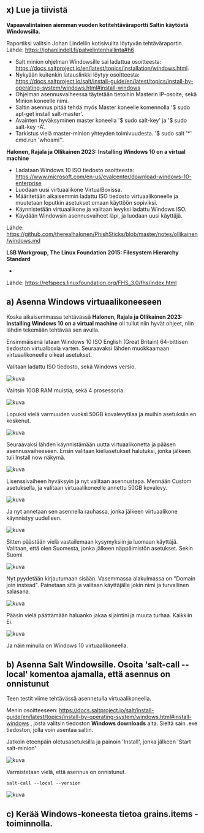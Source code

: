 ## x) Lue ja tiivistä

**Vapaavalintainen aiemman vuoden kotitehtäväraportti Saltin käytöstä Windowsilla.**

Raportiksi valitsin Johan Lindellin kotisivuilta löytyvän tehtäväraportin. Lähde: https://johanlindell.fi/palvelintenhallinta#h6

* Salt minion ohjelman Windowsille sai ladattua osoitteesta: https://docs.saltproject.io/en/latest/topics/installation/windows.html.
* Nykyään kuitenkin latauslinkki löytyy osoitteesta: https://docs.saltproject.io/salt/install-guide/en/latest/topics/install-by-operating-system/windows.html#install-windows
* Ohjelman asennusvaiheessa täytetään tietoihin Masterin IP-osoite, sekä Minion koneelle nimi.
* Saltin asennus pitää tehdä myös Master koneelle komennolla '$ sudo apt-get install salt-master'.
* Avainten hyväksyminen master koneella '$ sudo salt-key' ja '$ sudo salt-key -A'.
* Tarkistus vielä master-minion yhteyden toimivuudesta. '$ sudo salt '*' cmd.run 'whoami''.

**Halonen, Rajala ja Ollikainen 2023: Installing Windows 10 on a virtual machine**

* Ladataan Windows 10 ISO tiedosto osoitteesta: https://www.microsoft.com/en-us/evalcenter/download-windows-10-enterprise
* Luodaan uusi virtuaalikone VirtualBoxissa.
* Määritetään aikaisemmin ladattu ISO tiedosto virtuaalikoneelle ja muutetaan loputkin asetukset omaan käyttöön sopiviksi.
* Käynnistetään virtuaalikone ja valitaan levyksi ladattu Windows ISO.
* Käydään Windowsin asennusvaiheet läpi, ja luodaan uusi käyttäjä.

Lähde: https://github.com/therealhalonen/PhishSticks/blob/master/notes/ollikainen/windows.md

**LSB Workgroup, The Linux Foundation 2015: Filesystem Hierarchy Standard**

* 

Lähde: https://refspecs.linuxfoundation.org/FHS_3.0/fhs/index.html

## a) Asenna Windows virtuaalikoneeseen

Koska aikaisemmassa tehtävässä **Halonen, Rajala ja Ollikainen 2023: Installing Windows 10 on a virtual machine** oli tullut niin hyvät ohjeet, niin lähdin tekemään tehtävää sen avulla.

Ensimmäisenä lataan Windows 10 ISO English (Great Britain) 64-bittisen tiedoston virtualboxia varten. Seuraavaksi lähden muokkaamaan virtuaalikoneelle oikeat asetukset. 

Valitaan ladattu ISO tiedosto, sekä Windows versio.

![kuva](https://github.com/TuuHei/palvelinten-hallinta/assets/122973223/5330ab66-03b6-4cb8-a517-c66e8fd20b5d)

Valitsin 10GB RAM muistia, sekä 4 prosessoria.

![kuva](https://github.com/TuuHei/palvelinten-hallinta/assets/122973223/d05b4a75-a83d-44f7-97d1-a2eddf0a2a33)

Lopuksi vielä varmuuden vuoksi 50GB kovalevytilaa ja muihin asetuksiin en koskenut.

![kuva](https://github.com/TuuHei/palvelinten-hallinta/assets/122973223/abb0463b-58a6-4944-9272-743c75272a94)

Seuraavaksi lähden käynnistämään uutta virtuaalikonetta ja pääsen asennusvaiheeseen. Ensin valitaan kieliasetukset halutuksi, jonka jälkeen tuli Install now näkymä.

![kuva](https://github.com/TuuHei/palvelinten-hallinta/assets/122973223/62206974-e612-412c-b739-5ca109dc841a)

Lisenssivaiheen hyväksyin ja nyt valitaan asennustapa. Mennään Custom asetuksella, ja valitaan virtuaalikoneelle annettu 50GB kovalevy.

![kuva](https://github.com/TuuHei/palvelinten-hallinta/assets/122973223/29192445-0d92-4f46-808b-b36103313721)

Ja nyt annetaan sen asennella rauhassa, jonka jälkeen virtuaalikone käynnistyy uudelleen.

![kuva](https://github.com/TuuHei/palvelinten-hallinta/assets/122973223/ee2c412e-eb11-48ef-bf40-cfc0a6762d76)

Sitten päästään vielä vastailemaan kysymyksiin ja luomaan käyttäjä. Valitaan, että olen Suomesta, jonka jälkeen näppäimistön asetukset. Sekin Suomi.

![kuva](https://github.com/TuuHei/palvelinten-hallinta/assets/122973223/e771c468-0375-4b27-a065-a79a712b85b9)

Nyt pyydetään kirjautumaan sisään. Vasemmassa alakulmassa on "Domain join instead". Painetaan sitä ja valitaan käyttäjälle jokin nimi ja turvallinen salasana.

![kuva](https://github.com/TuuHei/palvelinten-hallinta/assets/122973223/e8f2e840-08f8-47fe-8d23-a67847d2be74)

Pääsin vielä päättämään haluanko jakaa sijaintini ja muuta turhaa. Kaikkiin Ei.

![kuva](https://github.com/TuuHei/palvelinten-hallinta/assets/122973223/473ef23e-cae0-42e1-b511-93f25be016d9)

Ja näin minulla on Windows 10 virtuaalikoneella.

## b) Asenna Salt Windowsille. Osoita 'salt-call --local' komentoa ajamalla, että asennus on onnistunut

Teen testit viime tehtävässä asennetulla virtuaalikoneella.

Menin osoitteeseen: https://docs.saltproject.io/salt/install-guide/en/latest/topics/install-by-operating-system/windows.html#install-windows , josta valitsin tiedoston **Windows downloads** alta. Sieltä sain .exe tiedoston, jolla voin asentaa saltin.

Jatkoin eteenpäin oletusasetuksilla ja painoin 'Install', jonka jälkeen 'Start salt-minion'

![kuva](https://github.com/TuuHei/palvelinten-hallinta/assets/122973223/e8c966be-5a89-4116-92b9-5c33980839ed)

Varmistetaan vielä, että asennus on onnistunut.

    salt-call --local --version

![kuva](https://github.com/TuuHei/palvelinten-hallinta/assets/122973223/0bc73efb-46ec-422d-acd1-6301b872823d)
    
## c) Kerää Windows-koneesta tietoa grains.items -toiminnolla.




















